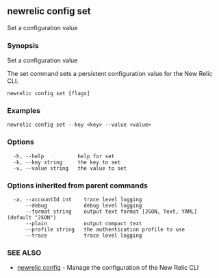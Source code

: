 ## newrelic config set

Set a configuration value

### Synopsis

Set a configuration value

The set command sets a persistent configuration value for the New Relic CLI.


```
newrelic config set [flags]
```

### Examples

```
newrelic config set --key <key> --value <value>
```

### Options

```
  -h, --help           help for set
  -k, --key string     the key to set
  -v, --value string   the value to set
```

### Options inherited from parent commands

```
  -a, --accountId int    trace level logging
      --debug            debug level logging
      --format string    output text format [JSON, Text, YAML] (default "JSON")
      --plain            output compact text
      --profile string   the authentication profile to use
      --trace            trace level logging
```

### SEE ALSO

* [newrelic config](newrelic_config.md)	 - Manage the configuration of the New Relic CLI

